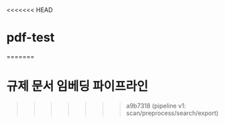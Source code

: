 <<<<<<< HEAD
# pdf-test
=======
# 규제 문서 임베딩 파이프라인
>>>>>>> a9b7318 (pipeline v1: scan/preprocess/search/export)
